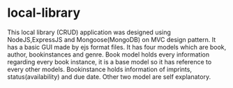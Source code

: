 # local-library
This local library (CRUD) application was designed using NodeJS,ExpressJS and Mongoose(MongoDB) on MVC design pattern. It has a basic GUI made by ejs format files. It has four models which are book, author, bookinstances and genre. Book model holds every information regarding every book instance, it is a base model so it has reference to every other models. Bookinstance holds information of imprints, status(availability) and due date. Other two model are self explanatory.
